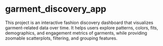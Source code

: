 # garment_discovery_app
This project is an interactive fashion discovery dashboard that visualizes garment-related data over time. It helps users explore patterns, colors, fits, demographics, and engagement metrics of garments, while providing zoomable scatterplots, filtering, and grouping features.
